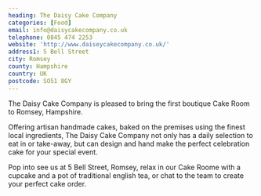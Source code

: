 ```yaml
---
heading: The Daisy Cake Company
categories: [Food]
email: info@daisycakecompany.co.uk
telephone: 0845 474 2253
website: 'http://www.daiseycakecompany.co.uk/'
address1: 5 Bell Street
city: Romsey
county: Hampshire
country: UK
postcode: SO51 8GY
---
```

The Daisy Cake Company is pleased to bring the first boutique Cake Room to Romsey, Hampshire.

Offering artisan handmade cakes, baked on the premises using the finest local ingredients, The Daisy Cake Company not only has a daily selection to eat in or take-away, but can design and hand make the perfect celebration cake for your special event.

Pop into see us at 5 Bell Street, Romsey, relax in our Cake Roome with a cupcake and a pot of traditional english tea, or chat to the team to create your perfect cake order.
